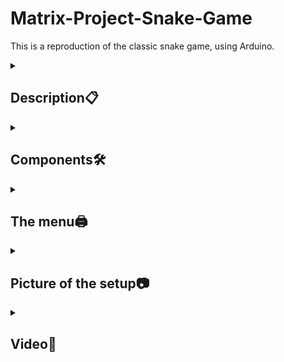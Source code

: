 # Matrix-Project-Snake-Game

This is a reproduction of the classic snake game, using Arduino.

<details>
  <summary><h2><b>Description📋</b></h2></summary>
  To enter the menu you have to press the joystick. In the menu you can move up and down with the joystick. To reach the submenu, it is necessary to move to the right with the joystick.
  To change the name, you must move up and down on each of the 3 boxes initially set with the message "AAA". To save the name you have to press the joystick
  The dot (snake) must eat 10 balls (flashing lights) to finish the level.
  
  <h3>Bugs in game mode</h3>
  
  -
  
  -
</details>
<details>
  <summary><h2><b>Components🛠</b></h2></summary>
  <ul>The components used in this homework include:</ul>
    <li>Arduino Uno Board</li>
    <li>Joystick</li>
  <li>8x8 LED Matrix</li>
  <li>LCD Display</li>
  <li>MAX7219</li>
  <li>Resistors and capacitors</li>
  <li>A buzzer</li>
  <li>Breadboard </li>
  <li>Connecting wires</li>
</details>
<details>
  <summary><h2><b>The menu🖨</b></h2></summary>
  
 🖇**1. Intro Message**
 
   - When powering up a game, a greeting message shown for a few moments
     
 🖇**2. Contain the following categories:**
 
**Start game:** start the level

**Settings:**

– LCD brightness control 

– Matrix brightness control

– Sounds on or off

**About:** include details about the creator of the game

**How to play** include how the game works

  🖇**3. While playing the game:** display relevant info
  
– Score

– Time

  🖇**4. Upon game ending:**
  
Display relevant game info: score, time, lives left etc. Must
inform player if he/she beat the highscore. This menu
should only be closed by the player, pressing a button.
 
</details>
<details>
  <summary><h2><b>Picture of the setup📷</b></h2></summary>
<img src="https://github.com/CristianaOD/-Matrix-Project-Snake-Game/blob/main/Matrix_Project_Snake_Game/Matrix%20Project%20Snake%20Game.jpeg?raw=true" alt="A photo of my setup" width="500" height="300">
</details>
<details>
  <summary><h2><b>Video🎥</b></h2></summary>
[![A link to a video showcasing functionality ](https://youtu.be/S05PshwinNo)](https://consent.youtube.com/m?continue=https%3A%2F%2Fwww.youtube.com%2Fwatch%3Fv%3DS05PshwinNo%26ab_channel%3DDiana-CristianaOjoc%26cbrd%3D1&gl=RO&m=0&pc=yt&cm=4&hl=en&src=1)
</details>
